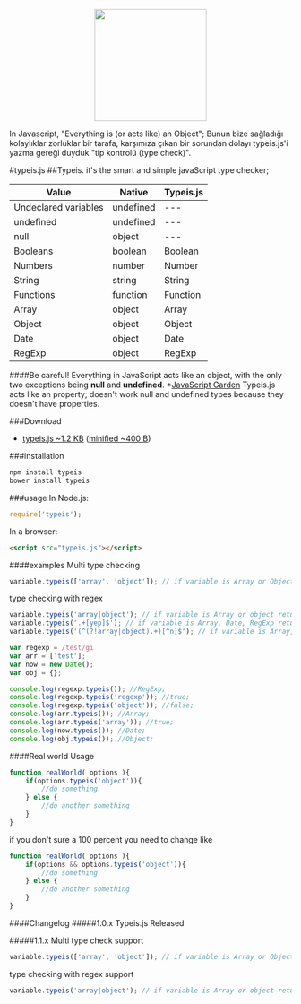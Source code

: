 <p align="center"><a href="https://typeis.github.io/" target="_blank"><img width="200"src="https://typeis.github.io/typeis.png"></a></p>

In Javascript, "Everything is (or acts like) an Object";
Bunun bize sağladığı kolaylıklar zorluklar bir tarafa, karşımıza çıkan bir sorundan dolayı typeis.js'i yazma gereği duyduk "tip kontrolü (type check)".

#typeis.js
##Typeis. it's the smart and simple javaScript type checker;

|Value                  |Native     |Typeis.js  |
|---                    |---        |---        |
|Undeclared variables   |undefined  |---        |
|undefined              |undefined  |---        |
|null                   |object     |---        |
|Booleans               |boolean    |Boolean    |
|Numbers                |number     |Number     |
|String                 |string     |String     |
|Functions              |function   |Function   |
|Array                  |object     |Array      |
|Object                 |object     |Object     |
|Date                   |object     |Date       |
|RegExp                 |object     |RegExp     |
####Be careful!
Everything in JavaScript acts like an object, with the only two exceptions being **null** and **undefined**. *[JavaScript Garden](https://bonsaiden.github.io/JavaScript-Garden/#object.general)
Typeis.js acts like an property; doesn't work null and undefined types because they doesn't have properties.

###Download

* [typeis.js ~1.2 KB](https://raw.githubusercontent.com/typeis/typeisjs/master/typeis.js) ([minified ~400 B](https://raw.githubusercontent.com/typeis/typeisjs/master/dist/typeis.min.js))

###installation
```javascript
npm install typeis
bower install typeis
```
###usage
In Node.js:
```javascript
require('typeis');
```
In a browser:
```html
<script src="typeis.js"></script>
```
####examples
Multi type checking
```javascript
variable.typeis(['array', 'object']); // if variable is Array or Object return true otherwise false
```
type checking with regex
```javascript
variable.typeis('array|object'); // if variable is Array or object return true otherwise false
variable.typeis('.+[yep]$'); // if variable is Array, Date, RegExp return true otherwise false
variable.typeis('(^(?!array|object).+)[^n]$'); // if variable is Array, Object, Function and Boolean return false otherwise true
```

```javascript
var regexp = /test/gi
var arr = ['test'];
var now = new Date();
var obj = {};

console.log(regexp.typeis()); //RegExp;
console.log(regexp.typeis('regexp')); //true;
console.log(regexp.typeis('object')); //false;
console.log(arr.typeis()); //Array;
console.log(arr.typeis('array')); //true;
console.log(now.typeis()); //Date;
console.log(obj.typeis()); //Object;
```

####Real world Usage

```javascript 
function realWorld( options ){
    if(options.typeis('object')){
        //do something
    } else {
        //do another something
    }
}
```

if you don't sure a 100 percent you need to change like

```javascript 
function realWorld( options ){
    if(options && options.typeis('object')){
        //do something
    } else {
        //do another something
    }
}
```

####Changelog
#####1.0.x
Typeis.js Released

#####1.1.x
Multi type check support
```javascript
variable.typeis(['array', 'object']); // if variable is Array or Object return true otherwise false
```
type checking with regex support
```javascript
variable.typeis('array|object'); // if variable is Array or object return true otherwise false
```